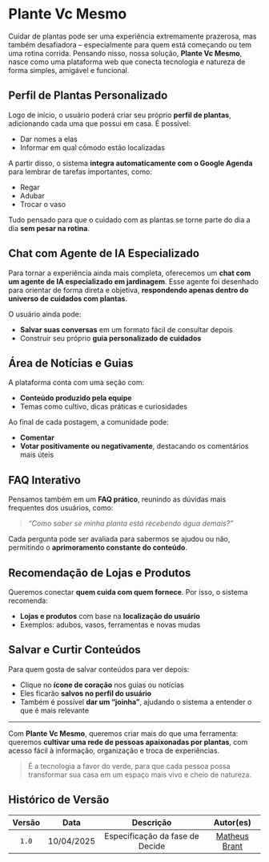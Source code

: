 # Plante Vc Mesmo 

Cuidar de plantas pode ser uma experiência extremamente prazerosa, mas também desafiadora – especialmente para quem está começando ou tem uma rotina corrida. Pensando nisso, nossa solução, **Plante Vc Mesmo**, nasce como uma plataforma web que conecta tecnologia e natureza de forma simples, amigável e funcional.

## Perfil de Plantas Personalizado

Logo de início, o usuário poderá criar seu próprio **perfil de plantas**, adicionando cada uma que possui em casa. É possível:
- Dar nomes a elas
- Informar em qual cômodo estão localizadas

A partir disso, o sistema **integra automaticamente com o Google Agenda** para lembrar de tarefas importantes, como:
- Regar
- Adubar
- Trocar o vaso

Tudo pensado para que o cuidado com as plantas se torne parte do dia a dia **sem pesar na rotina**.

## Chat com Agente de IA Especializado

Para tornar a experiência ainda mais completa, oferecemos um **chat com um agente de IA especializado em jardinagem**. Esse agente foi desenhado para orientar de forma direta e objetiva, **respondendo apenas dentro do universo de cuidados com plantas**.

O usuário ainda pode:
- **Salvar suas conversas** em um formato fácil de consultar depois
- Construir seu próprio **guia personalizado de cuidados**

## Área de Notícias e Guias

A plataforma conta com uma seção com:
- **Conteúdo produzido pela equipe**
- Temas como cultivo, dicas práticas e curiosidades

Ao final de cada postagem, a comunidade pode:
- **Comentar**
- **Votar positivamente ou negativamente**, destacando os comentários mais úteis

## FAQ Interativo

Pensamos também em um **FAQ prático**, reunindo as dúvidas mais frequentes dos usuários, como:

> *“Como saber se minha planta está recebendo água demais?”*

Cada pergunta pode ser avaliada para sabermos se ajudou ou não, permitindo o **aprimoramento constante do conteúdo**.

## Recomendação de Lojas e Produtos

Queremos conectar **quem cuida com quem fornece**. Por isso, o sistema recomenda:
- **Lojas e produtos** com base na **localização do usuário**
- Exemplos: adubos, vasos, ferramentas e novas mudas

## Salvar e Curtir Conteúdos

Para quem gosta de salvar conteúdos para ver depois:
- Clique no **ícone de coração** nos guias ou notícias
- Eles ficarão **salvos no perfil do usuário**
- Também é possível **dar um “joinha”**, ajudando o sistema a entender o que é mais relevante

---

Com **Plante Vc Mesmo**, queremos criar mais do que uma ferramenta: queremos **cultivar uma rede de pessoas apaixonadas por plantas**, com acesso fácil à informação, organização e troca de experiências.

> É a tecnologia a favor do verde, para que cada pessoa possa transformar sua casa em um espaço mais vivo e cheio de natureza. 

## Histórico de Versão

| Versão | Data | Descrição | Autor(es) |
| :-: | :-: | :-: | :-: |
| `1.0` | 10/04/2025  | Especificação da fase de Decide | [Matheus Brant](https://github.com/MatheussBrant) |